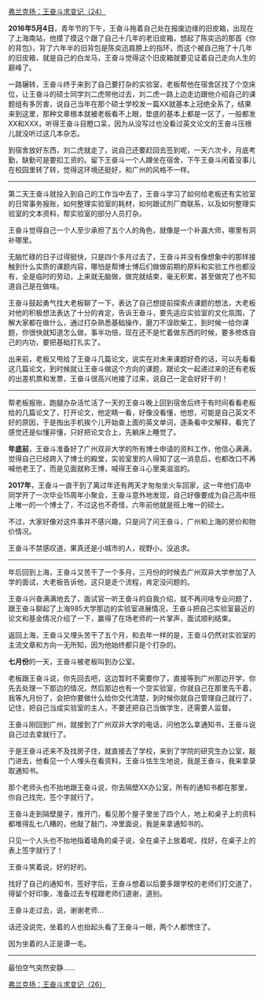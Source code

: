<p></p><a href="https://zhuanlan.zhihu.com/p/61955284" data-draft-node="block" data-draft-type="link-card" data-image="https://pic1.zhimg.com/v2-a4498510090366260446ea0d54b63958_qhd.jpg?source=d16d100b" data-image-width="774" data-image-height="303" class="internal">弗兰克扬：王奋斗求变记（24）</a><p data-pid="yg95e8g4"><b>2016年5月4日</b>，青年节的下午，王奋斗拖着自己处在报废边缘的旧皮箱，出现在了上海南站，他摸了摸这个跟了自己十几年的老旧皮箱，想起了陈奕迅的那首《你的背包》，背了六年半的旧背包是陈奕迅肩膀上的指环，而这个被自己拖了十几年的旧皮箱，就是自己的白龙马，王奋斗觉得这个旧皮箱就要见证着自己走向人生的巅峰了。</p><p data-pid="pabfUKOg">一路辗转，王奋斗终于来到了自己要打杂的实验室，老板帮他在宿舍区找了个空床位，让王奋斗的硕士同学刘二虎带他过去，刘二虎一路上边走边跟他介绍自己的课题组有多厉害，说自己当年在那个硕士学校发一篇XX就基本上冠绝全系了，结果来到这里，那种文章根本就被老板看不上眼，垫底的基本上都是一区了，一般都发XX和XXX，听得王奋斗目瞪口呆，因为从没写过也没看过英文论文的王奋斗压根儿就没听过这几本杂志。</p><p data-pid="tuxpxDsw">到宿舍放好东西，刘二虎就走了，说自己还要赶回去签到呢，一天六次卡，月底考勤，缺勤可是要扣工资的。留下王奋斗一个人蹲坐在宿舍，下午王奋斗闲着没事儿在校园里转了转，觉得这环境还挺好，和广州的风格不一样。</p><hr><p data-pid="BZNJNY-e">第二天王奋斗就投入到自己的工作当中去了，王奋斗学习了如何给老板还有实验室的日常事务报账，如何整理实验室的耗材，如何跟试剂厂商联系，以及如何整理实验室的文本资料，帮实验室的部分人员打杂。</p><p data-pid="wyWOXgM6">王奋斗觉得自己一个人至少承担了五个人的角色，就像是一个补漏大师，哪里有洞补哪里。</p><p data-pid="muufc9Kf">无脑忙碌的日子过得挺快，只是四个多月过去了，王奋斗并没有像想象中的那样接触到什么实质的课题内容，哪怕是帮博士博后们做做前期的原料和实验工作也都没有，全是临时的劳动，上来就无脑做，做完就结束，毫无积累，甚至做完了也不知道自己是在做啥。</p><p data-pid="R51Kje17">王奋斗鼓起勇气找大老板聊了一下，表达了自己想提前探索点课题的想法，大老板对他的积极想法表达了十分的肯定，告诉王奋斗，要先适应实验室的文化氛围，了解大家都在做什么，通过打杂熟悉基础操作，磨刀不误砍柴工，到时候一给你课题，你很快就知道怎么做，事半功倍，现在还不是忙着做东西的时候，要多修炼自己的内功，要把基础打扎实了。</p><p data-pid="RfyZ8PRc">出来前，老板又甩给了王奋斗几篇论文，说实在对未来课题好奇的话，可以先看看这几篇论文，到时候就让王奋斗做这个方向的课题，跟论文一起递过来的还有老板的出差机票和发票，王奋斗很高兴地接了过来，说自己一定会好好干的！</p><hr><p data-pid="vn9jxt_N">帮老板报账，跑腿办杂活忙活了一天的王奋斗晚上回到宿舍后终于有时间看看老板给的几篇论文了，打开论文，他定睛一看，好像没看懂，他想，可能是自己英文不好的原因，于是掏出手机挨个儿开始查上面的英文单词，逐条看中文解释，看完了感觉还是似懂非懂，只好把论文合上，先躺床上睡觉了。</p><p data-pid="0iy4hszf"><b>年底前</b>，王奋斗准备好了广州双非大学的所有博士申请的资料工作，他信心满满，觉得自己已经跨入了博士的殿堂，实验室里的人得知了这一消息后，也都改口不再喊他老王了，而是见面就称王博，喊得王奋斗心里美滋滋的。</p><p data-pid="330m65NZ"><b>2017年</b>，王奋斗一直干到了离过年还有两天才匆匆坐火车回家，这一年他们高中同学开了一次毕业15周年小聚会，王奋斗意外地发现，自己好像要成为自己高中班上唯一的一个博士了，不过这也不奇怪，六年前他就是班上唯一的硕士。</p><p data-pid="WpLUSlUM">不过，大家好像对这件事并不感兴趣，只是问了问王奋斗，广州和上海的房价和物价情况。</p><p data-pid="0xQCTcPr">王奋斗不禁感叹道，果真还是小城市的人，视野小，没追求。</p><hr><p data-pid="FAvUNqUF">年后回到上海，王奋斗又苦干了一个多月，三月份的时候去广州双非大学参加了入学的面试，大老板告诉他，这只是走个流程，肯定没问题的。</p><p data-pid="p9RqsNTf">王奋斗兴奋满满地去了，面试官一听王奋斗的自我介绍，就不再问啥专业问题了，跟王奋斗聊起了上海985大学那边的实验室进展情况，王奋斗把自己实验室最近的论文和基金情况介绍了一下，赢得了在场老师的一片掌声，面试顺利结束。</p><p data-pid="zgsl6aO1">返回上海，王奋斗又埋头苦干了五个月，和去年一样的是，王奋斗仍然对实验室的主流文章和方向一无所知，因为他始终都只是个打杂的。</p><p data-pid="WdVrjcI4"><b>七月份</b>的一天，王奋斗被老板叫到办公室。</p><p data-pid="lfb5ylAF">老板跟王奋斗说，你先回去吧，这边暂时不需要你了，直接等到广州那边开学，你先去处理一下那边的情况，然后那边也有一个空实验室，你就自己在那里先干着，我等九月份了，会把你要做什么给你交代清楚，到时候你就自己管理自己就行了，记住，把自己当成实验室的主人，不要还把自己当做学生，还需要人监督。</p><p data-pid="MC3F3g70">王奋斗刚回到广州，就接到了广州双非大学的电话，问他怎么拿通知书，王奋斗说自己过去拿就行了。</p><p data-pid="pt7w3rAE">于是王奋斗还来不及找房子住，就直接去了学校，来到了学院的研究生办公室，敲门进去，他看见一个人埋头在看资料，王奋斗怯生生地说，我是王奋斗，我来拿录取通知书。</p><p data-pid="R4SpKf0q">那个老师头也不抬地跟王奋斗说，你去隔壁XX办公室，所有的通知书都在那里，你自己找完，签个字就行了。</p><p data-pid="XmQ1EDfX">王奋斗走到隔壁屋子，推开门，看见那个屋子里坐了四个人，地上和桌子上的资料都堆得乱七八糟的，他敲了敲门，冲里面说，我是来拿通知书的。</p><p data-pid="7y8aabzy">只见一个人头也不抬地指着墙角的桌子说，全在桌子上放着呢，找好，在桌子上的表上签字就行了！</p><p data-pid="wPxyOUob">王奋斗笑着说，好的好的。</p><p data-pid="LHGfFEOn">找好了自己的通知书，签好字后，王奋斗想着以后要多跟学校的老师们打交道了，得留个好印象，准备过去专程跟老师们道谢，道别。</p><p data-pid="Q87I6kU3">王奋斗走过去，说，谢谢老师...</p><p data-pid="gtzCtmCJ">话还没说完，坐着的人也抬起头看了王奋斗一眼，两个人都愣住了。</p><p data-pid="cARcbpaa">因为坐着的人正是谭一毛。</p><hr><p data-pid="nmqJnX3e">最怕空气突然安静......</p><a href="https://zhuanlan.zhihu.com/p/62074794" data-draft-node="block" data-draft-type="link-card" data-image="https://pica.zhimg.com/v2-0c47e396e573dbe42255f082cb3e3346_qhd.jpg?source=d16d100b" data-image-width="971" data-image-height="391" class="internal">弗兰克扬：王奋斗求变记（26）</a><p></p>
